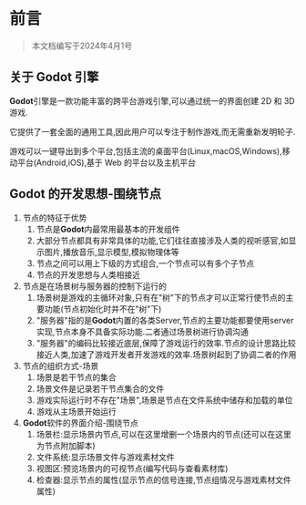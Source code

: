# 前言

> 本文档编写于2024年4月1号

## 关于 Godot 引擎

**Godot**引擎是一款功能丰富的跨平台游戏引擎,可以通过统一的界面创建 2D 和 3D 游戏.

它提供了一套全面的通用工具,因此用户可以专注于制作游戏,而无需重新发明轮子.

游戏可以一键导出到多个平台,包括主流的桌面平台(Linux,macOS,Windows),移动平台(Android,iOS),基于 Web 的平台以及主机平台

## Godot 的开发思想-围绕节点

1. 节点的特征于优势
   1. 节点是**Godot**内最常用最基本的开发组件
   2. 大部分节点都具有非常具体的功能,它们往往直接涉及人类的视听感官,如显示图片,播放音乐,显示模型,模拟物理体等
   3. 节点之间可以用上下级的方式组合,一个节点可以有多个子节点
   4. 节点的开发思想与人类相接近
2. 节点是在场景树与服务器的控制下运行的
   1. 场景树是游戏的主循环对象,只有在"树"下的节点才可以正常行使节点的主要功能(节点初始化时并不在"树"下)
   2. "服务器"指的是**Godot**内置的各类Server,节点的主要功能都要使用server实现,节点本身不具备实际功能.二者通过场景树进行协调沟通
   3. "服务器"的编码比较接近底层,保障了游戏运行的效率.节点的设计思路比较接近人类,加速了游戏开发者开发游戏的效率.场景树起到了协调二者的作用
3. 节点的组织方式-场景
   1. 场景是若干节点的集合
   2. 场景文件是记录若干节点集合的文件
   3. 游戏实际运行时不存在"场景",场景是节点在文件系统中储存和加载的单位
   4. 游戏从主场景开始运行
4. **Godot**软件的界面介绍-围绕节点
   1. 场景栏:显示场景内节点,可以在这里增删一个场景内的节点(还可以在这里为节点附加脚本)
   2. 文件系统:显示场景文件与游戏素材文件
   3. 视图区:预览场景内的可视节点(编写代码与查看素材库)
   4. 检查器:显示节点的属性(显示节点的信号连接,节点组情况与游戏素材文件属性)
